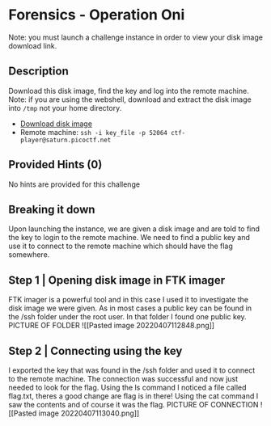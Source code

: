 # Forensics - Operation Oni
Note: you must launch a challenge instance in order to view your disk image download link.
## Description
Download this disk image, find the key and log into the remote machine. Note: if you are using the webshell, download and extract the disk image into `/tmp` not your home directory.
-   [Download disk image](https://artifacts.picoctf.net/c/378/disk.img.gz)
-   Remote machine: `ssh -i key_file -p 52064 ctf-player@saturn.picoctf.net`

## Provided Hints (0)
No hints are provided for this challenge

## Breaking it down
Upon launching the instance, we are given a disk image and are told to find the key to login to the remote machine. We need to find a public key and use it to connect to the remote machine which should have the flag somewhere.

## Step 1 | Opening disk image in FTK imager
FTK imager is a powerful tool and in this case I used it to investigate the disk image we were given. As in most cases a public key can be found in the /ssh folder under the root user. In that folder I found one public key.
PICTURE OF FOLDER
![[Pasted image 20220407112848.png]]

## Step 2 | Connecting using the key
I exported the key that was found in the /ssh folder and used it to connect to the remote machine. The connection was successful and now just needed to look for the flag. Using the ls command I noticed a file called flag.txt, theres a good change are flag is in there! Using the cat command I saw the contents and of course it was the flag.
PICTURE OF CONNECTION
![[Pasted image 20220407113040.png]]